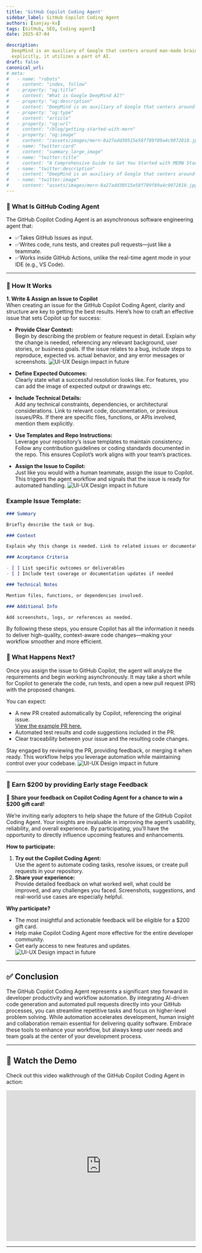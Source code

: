 ```yaml
---
title: 'GitHub Copilot Coding Agent'
sidebar_label: GitHub Copilot Coding Agent
authors: [sanjay-kv]
tags: [GitHub, SEO, Coding agent]
date: 2025-07-04

description:
  DeepMind is an auxiliary of Google that centers around man-made brainpower. All the more
  explicitly, it utilizes a part of AI.
draft: false
canonical_url:
# meta:
#   - name: "robots"
#     content: "index, follow"
#   - property: "og:title"
#     content: "What is Google DeepMind AI?"
#   - property: "og:description"
#     content: "DeepMind is an auxiliary of Google that centers around man-made brainpower. All the more explicitly, it utilizes a part of AI called AI"
#   - property: "og:type"
#     content: "article"
#   - property: "og:url"
#     content: "/blog/getting-started-with-mern"
#   - property: "og:image"
#     content: "/assets/images/mern-8a27add30515e58f789f89a4c9072818.jpg"
#   - name: "twitter:card"
#     content: "summary_large_image"
#   - name: "twitter:title"
#     content: "A Comprehensive Guide to Get You Started with MERN Stack"
#   - name: "twitter:description"
#     content: "DeepMind is an auxiliary of Google that centers around man-made brainpower. All the more explicitly, it utilizes a part of AI called AI"
#   - name: "twitter:image"
#     content: "assets/images/mern-8a27add30515e58f789f89a4c9072818.jpg"
---
```


### 🚀 **What Is GitHub Coding Agent**

The GitHub Copilot Coding Agent is an asynchronous software engineering agent that:

- ✅Takes GitHub Issues as input.
- ✅Writes code, runs tests, and creates pull requests—just like a teammate.
- ✅Works inside GitHub Actions, unlike the real-time agent mode in your IDE (e.g., VS Code).

---

### 🔧 How It Works

**1. Write & Assign an Issue to Copilot**  
When creating an issue for the GitHub Copilot Coding Agent, clarity and structure are key to getting
the best results. Here’s how to craft an effective issue that sets Copilot up for success:

- **Provide Clear Context:**  
   Begin by describing the problem or feature request in detail. Explain _why_ the change is needed,
  referencing any relevant background, user stories, or business goals. If the issue relates to a
  bug, include steps to reproduce, expected vs. actual behavior, and any error messages or
  screenshots. ![UI-UX Design impact in future](/img/blogs/github-copilot/01-code-issue.png)

- **Define Expected Outcomes:**  
   Clearly state what a successful resolution looks like. For features, you can add the image of
  expected output or drawings etc.

- **Include Technical Details:**  
   Add any technical constraints, dependencies, or architectural considerations. Link to relevant
  code, documentation, or previous issues/PRs. If there are specific files, functions, or APIs
  involved, mention them explicitly.

- **Use Templates and Repo Instructions:**  
   Leverage your repository’s issue templates to maintain consistency. Follow any contribution
  guidelines or coding standards documented in the repo. This ensures Copilot’s work aligns with
  your team’s practices.

- **Assign the Issue to Copilot:**  
   Just like you would with a human teammate, assign the issue to Copilot. This triggers the agent
  workflow and signals that the issue is ready for automated handling.
  ![UI-UX Design impact in future](/img/blogs/github-copilot/02-assign-copilot.png)

### **Example Issue Template:**

```markdown
### Summary

Briefly describe the task or bug.

### Context

Explain why this change is needed. Link to related issues or documentation.

### Acceptance Criteria

- [ ] List specific outcomes or deliverables
- [ ] Include test coverage or documentation updates if needed

### Technical Notes

Mention files, functions, or dependencies involved.

### Additional Info

Add screenshots, logs, or references as needed.
```

By following these steps, you ensure Copilot has all the information it needs to deliver
high-quality, context-aware code changes—making your workflow smoother and more efficient.

### 🌟 What Happens Next?

Once you assign the issue to GitHub Copilot, the agent will analyze the requirements and begin
working asynchronously. It may take a short while for Copilot to generate the code, run tests, and
open a new pull request (PR) with the proposed changes.

You can expect:

- A new PR created automatically by Copilot, referencing the original issue.  
   [View the example PR here.](https://github.com/recodehive/recode-website/pull/141)
- Automated test results and code suggestions included in the PR.
- Clear traceability between your issue and the resulting code changes.

Stay engaged by reviewing the PR, providing feedback, or merging it when ready. This workflow helps
you leverage automation while maintaining control over your codebase.
![UI-UX Design impact in future](/img/blogs/github-copilot/03-pr-copilot.png)

---

### 🧭 Earn $200 by providing Early stage Feedback

💬 **Share your feedback on Copilot Coding Agent for a chance to win a $200 gift card!**

We’re inviting early adopters to help shape the future of the GitHub Copilot Coding Agent. Your
insights are invaluable in improving the agent’s usability, reliability, and overall experience. By
participating, you’ll have the opportunity to directly influence upcoming features and enhancements.

**How to participate:**

1. **Try out the Copilot Coding Agent:**  
   Use the agent to automate coding tasks, resolve issues, or create pull requests in your
   repository.
2. **Share your experience:**  
   Provide detailed feedback on what worked well, what could be improved, and any challenges you
   faced. Screenshots, suggestions, and real-world use cases are especially helpful.

**Why participate?**

- The most insightful and actionable feedback will be eligible for a $200 gift card.
- Help make Copilot Coding Agent more effective for the entire developer community.
- Get early access to new features and updates.
  ![UI-UX Design impact in future](/img/blogs/github-copilot/03-reward-copilot.png)

---

## ✅ Conclusion

The GitHub Copilot Coding Agent represents a significant step forward in developer productivity and
workflow automation. By integrating AI-driven code generation and automated pull requests directly
into your GitHub processes, you can streamline repetitive tasks and focus on higher-level problem
solving. While automation accelerates development, human insight and collaboration remain essential
for delivering quality software. Embrace these tools to enhance your workflow, but always keep user
needs and team goals at the center of your development process.

---

## 🎥 Watch the Demo

Check out this video walkthrough of the GitHub Copilot Coding Agent in action:

<iframe width="100%" height="400" src="https://www.youtube.com/embed/6AmzJDAOHJ8" title="GitHub Copilot Coding Agent Demo" frameborder="0" allowfullscreen></iframe>

---

<GiscusComments/>
